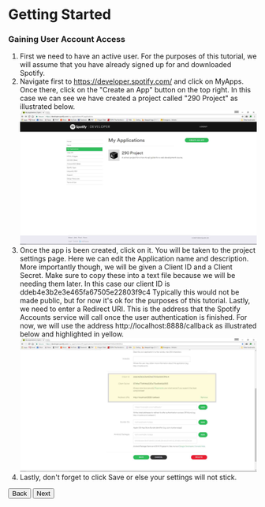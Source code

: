 # Getting Started
### Gaining User Account Access

1. First we need to have an active user. For the purposes of this tutorial, we will assume that you have already signed up for and downloaded Spotify.
2. Navigate first to https://developer.spotify.com/ and click on MyApps. Once there, click on the "Create an App" button on the top right. In this case we can see we have created a project called "290 Project" as illustrated below.
  ![CreateApp](/images/Getapp.jpg)
3. Once the app is been created, click on it. You will be taken to the project settings page. Here we can edit the Application name and description. More importantly though, we will be given a Client ID and a Client Secret. Make sure to copy these into a text file because we will be needing them later.  In this case our client ID is ddeb4e3b2e3e465fa67505e22803f9c4  Typically this would not be made public, but for now it's ok for the purposes of this tutorial. Lastly, we need to enter a Redirect URI. This is the address that the Spotify Accounts service will call once the user authentication is finished.  For now, we will use the address http://localhost:8888/callback as illustrated below and highlighted in yellow.
  ![CreateApp](/images/ClientID.jpg)
4. Lastly, don't forget to click Save or else your settings will not stick.

<button onclick="location.href = 'https://licktopia.github.io/';" id="myButton" class="float-left submit-button" >Back</button>
<button onclick="location.href = 'https://licktopia.github.io/page3';" id="myButton" class="float-right submit-button" >Next</button>

